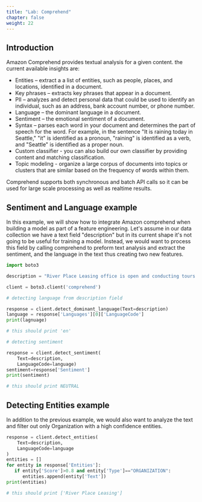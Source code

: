 ```yaml
---
title: "Lab: Comprehend"
chapter: false
weight: 22
---
```


## Introduction

Amazon Comprehend provides textual analysis for a given content. the current available insights are:

* Entities – extract a a list of entities, such as people, places, and locations, identified in a document.
* Key phrases – extracts key phrases that appear in a document.
* PII – analyzes and detect personal data that could be used to identify an individual, such as an address, bank account number, or phone number.
* Language – the dominant language in a document.
* Sentiment – the emotional sentiment of a document.
* Syntax – parses each word in your document and determines the part of speech for the word. For example, in the sentence "It is raining today in Seattle," "it" is identified as a pronoun, "raining" is identified as a verb, and "Seattle" is identified as a proper noun.
* Custom classifier - you can also build our own classifier by providing content and matching classification.
* Topic modeling - organize a large corpus of documents into topics or clusters that are similar based on the frequency of words within them.

Comprehend supports both synchronous and batch API calls so it can be used for large scale processing as well as realtime results.

## Sentiment and Language example

In this example, we will show how to integrate Amazon comprehend when building a model as part of a feature engineering.
Let's assume in our data collection we have a text field "description" but in its current shape it's not going to be useful for training a model.
Instead, we would want to process this field by calling comprehend to preform text analysis and extract the sentiment, and the language in the text thus creating two new features.

```python
import boto3

description = "River Place Leasing office is open and conducting tours. Contact us today to schedule an appointment and learn about our offerings: $1500 security deposit for qualified applicants! No pet fees!"

client = boto3.client('comprehend')

# detecting language from description field

response = client.detect_dominant_language(Text=description)
language = response['Languages'][0]['LanguageCode']
print(lagnuage)

# this should print 'en'

# detecting sentiment

response = client.detect_sentiment(
    Text=description,
    LanguageCode=language)
sentiment=response['Sentiment']
print(sentiment)

# this should print NEUTRAL
```

## Detecting Entities example
In addition to the previous example, we would also want to analyze the text and filter out only Organization with a high confidence entities.

```python
response = client.detect_entities(
    Text=description,
    LanguageCode=language
)
entities = []
for entity in response['Entities']:
   if entity['Score']>0.8 and entity['Type']=="ORGANIZATION":
      entities.append(entity['Text'])
print(entities)

# this should print ['River Place Leasing']
```

